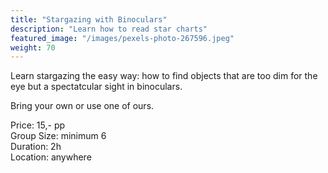 ```yaml
---
title: "Stargazing with Binoculars"
description: "Learn how to read star charts"
featured_image: "/images/pexels-photo-267596.jpeg"
weight: 70
---
```


Learn stargazing the easy way: how to find objects that are too dim for the eye but a spectatcular sight in binoculars.

<!--more-->

Bring your own or use one of ours.

Price: 15,- pp  
Group Size: minimum 6  
Duration: 2h  
Location: anywhere  
